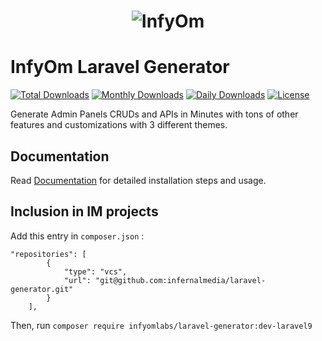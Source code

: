 <h1 align="center"><img src="https://assets.infyom.com/open-source/infyom-logo.png" alt="InfyOm"></h1>

InfyOm Laravel Generator
==========================

[![Total Downloads](https://poser.pugx.org/infyomlabs/laravel-generator/downloads)](https://packagist.org/packages/infyomlabs/laravel-generator)
[![Monthly Downloads](https://poser.pugx.org/infyomlabs/laravel-generator/d/monthly)](https://packagist.org/packages/infyomlabs/laravel-generator)
[![Daily Downloads](https://poser.pugx.org/infyomlabs/laravel-generator/d/daily)](https://packagist.org/packages/infyomlabs/laravel-generator)
[![License](https://poser.pugx.org/infyomlabs/laravel-generator/license)](https://packagist.org/packages/infyomlabs/laravel-generator)

Generate Admin Panels CRUDs and APIs in Minutes with tons of other features and customizations with 3 different themes.

## Documentation

Read [Documentation](https://www.infyom.com/open-source) for detailed installation steps and usage.

## Inclusion in IM projects

Add this entry in `composer.json` :

```
"repositories": [
        {
            "type": "vcs",
            "url": "git@github.com:infernalmedia/laravel-generator.git"
        }
    ],
```

Then, run `composer require infyomlabs/laravel-generator:dev-laravel9`